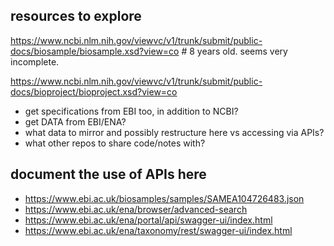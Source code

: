 ## resources to explore

https://www.ncbi.nlm.nih.gov/viewvc/v1/trunk/submit/public-docs/biosample/biosample.xsd?view=co # 8 years old. seems very incomplete.

https://www.ncbi.nlm.nih.gov/viewvc/v1/trunk/submit/public-docs/bioproject/bioproject.xsd?view=co

* get specifications from EBI too, in addition to NCBI?
* get DATA from EBI/ENA?
* what data to mirror and possibly restructure here vs accessing via APIs?
* what other repos to share code/notes with?

## document the use of APIs here
* https://www.ebi.ac.uk/biosamples/samples/SAMEA104726483.json
* https://www.ebi.ac.uk/ena/browser/advanced-search
* https://www.ebi.ac.uk/ena/portal/api/swagger-ui/index.html
* https://www.ebi.ac.uk/ena/taxonomy/rest/swagger-ui/index.html



